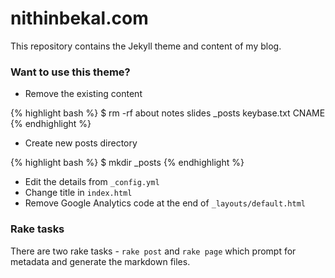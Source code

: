 
# nithinbekal.com

This repository contains the Jekyll theme and content of my blog.

### Want to use this theme?

* Remove the existing content

{% highlight bash %}
$ rm -rf about notes slides _posts keybase.txt CNAME
{% endhighlight %}

* Create new posts directory

{% highlight bash %}
$ mkdir _posts
{% endhighlight %}

* Edit the details from `_config.yml`
* Change title in `index.html`
* Remove Google Analytics code at the end of `_layouts/default.html`

### Rake tasks

There are two rake tasks - `rake post` and `rake page` which prompt for
metadata and generate the markdown files.

